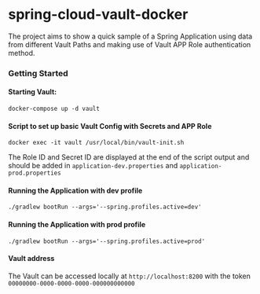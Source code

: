 # spring-cloud-vault-docker

The project aims to show a quick sample of a Spring Application using data from different Vault Paths and
making use of Vault APP Role authentication method.

### Getting Started

#### Starting Vault:
```
docker-compose up -d vault
```

#### Script to set up basic Vault Config with Secrets and APP Role
```
docker exec -it vault /usr/local/bin/vault-init.sh
```

The Role ID and Secret ID are displayed at the end of the script output and should be added in ```application-dev.properties``` and ```application-prod.properties```

#### Running the Application with dev profile
```./gradlew bootRun --args='--spring.profiles.active=dev'```

#### Running the Application with prod profile
```./gradlew bootRun --args='--spring.profiles.active=prod'```

#### Vault address
The Vault can be accessed locally at ```http://localhost:8200``` with the token ```00000000-0000-0000-0000-000000000000```
